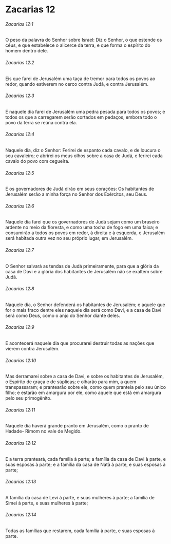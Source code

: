 # Zacarias 12

###### Zacarias 12:1

O peso da palavra do Senhor sobre Israel: Diz o Senhor, o que estende os céus, e que estabelece o alicerce da terra, e que forma o espírito do homem dentro dele.

###### Zacarias 12:2

Eis que farei de Jerusalém uma taça de tremor para todos os povos ao redor, quando estiverem no cerco contra Judá, e contra Jerusalém.

###### Zacarias 12:3

E naquele dia farei de Jerusalém uma pedra pesada para todos os povos; e todos os que a carregarem serão cortados em pedaços, embora todo o povo da terra se reúna contra ela.

###### Zacarias 12:4

Naquele dia, diz o Senhor: Ferirei de espanto cada cavalo, e de loucura o seu cavaleiro; e abrirei os meus olhos sobre a casa de Judá, e ferirei cada cavalo do povo com cegueira.

###### Zacarias 12:5

E os governadores de Judá dirão em seus corações: Os habitantes de Jerusalém serão a minha força no Senhor dos Exércitos, seu Deus.

###### Zacarias 12:6

Naquele dia farei que os governadores de Judá sejam como um braseiro ardente no meio da floresta, e como uma tocha de fogo em uma faixa; e consumirão a todos os povos em redor, à direita e à esquerda, e Jerusalém será habitada outra vez no seu próprio lugar, em Jerusalém.

###### Zacarias 12:7

O Senhor salvará as tendas de Judá primeiramente, para que a glória da casa de Davi e a glória dos habitantes de Jerusalém não se exaltem sobre Judá.

###### Zacarias 12:8

Naquele dia, o Senhor defenderá os habitantes de Jerusalém; e aquele que for o mais fraco dentre eles naquele dia será como Davi, e a casa de Davi será como Deus, como o anjo do Senhor diante deles.

###### Zacarias 12:9

E acontecerá naquele dia que procurarei destruir todas as nações que vierem contra Jerusalém.

###### Zacarias 12:10

Mas derramarei sobre a casa de Davi, e sobre os habitantes de Jerusalém, o Espírito de graça e de súplicas; e olharão para mim, a quem transpassaram; e prantearão sobre ele, como quem pranteia pelo seu único filho; e estarão em amargura por ele, como aquele que está em amargura pelo seu primogênito.

###### Zacarias 12:11

Naquele dia haverá grande pranto em Jerusalém, como o pranto de Hadade- Rimom no vale de Megido.

###### Zacarias 12:12

E a terra pranteará, cada família à parte; a família da casa de Davi à parte, e suas esposas à parte; e a família da casa de Natã à parte, e suas esposas à parte;

###### Zacarias 12:13

A família da casa de Levi à parte, e suas mulheres à parte; a família de Simei à parte, e suas mulheres à parte;

###### Zacarias 12:14

Todas as famílias que restarem, cada família à parte, e suas esposas à parte.

